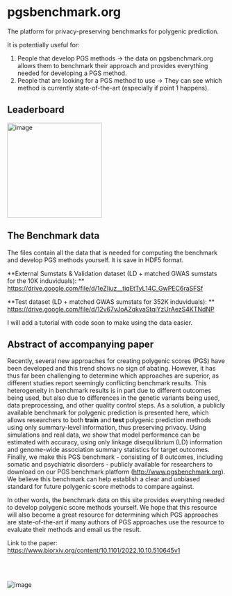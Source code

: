 # pgsbenchmark.org

The platform for privacy-preserving benchmarks for polygenic prediction.

It is potentially useful for:
1.	People that develop PGS methods -> the data on pgsbenchmark.org allows them to benchmark their approach and provides everything needed for developing a PGS method.
2.	People that are looking for a PGS method to use -> They can see which method is currently state-of-the-art (especially if point 1 happens).

<!-- [![Binder](https://mybinder.org/badge_logo.svg)](https://mybinder.org/v2/gh/mennowitteveen/pgsbenchmark/dev) -->
<!-- [![Binder](https://mybinder.org/badge_logo.svg)](https://mybinder.org/v2/gh/mennowitteveen/pgsbenchmark/dev?labpath=minimal.ipynb) -->

## Leaderboard

<img width="218" alt="image" src="https://user-images.githubusercontent.com/6292714/198376342-38f04f6f-c2cd-481a-8072-37b11e9c0625.png">


## The Benchmark data

The files contain all the data that is needed for computing the benchmark and develop PGS methods yourself.
It is save in HDF5 format.

**External Sumstats & Validation dataset (LD + matched GWAS sumstats for the 10K induviduals): **<br>
https://drive.google.com/file/d/1eZIiuz__tiqEtTyL14C_GwPEC6raSFSf

**Test dataset (LD + matched GWAS sumstats for 352K induviduals): **<br>
https://drive.google.com/file/d/12v67vJoAZqkvaStqiYzUrAezS4KTNdNP

I will add a tutorial with code soon to make using the data easier.


## Abstract of accompanying paper

Recently, several new approaches for creating polygenic scores (PGS) have been developed and this trend shows no sign of abating. However, it has thus far been challenging to determine which approaches are superior, as different studies report seemingly conflicting benchmark results. This heterogeneity in benchmark results is in part due to different outcomes being used, but also due to differences in the genetic variants being used, data preprocessing, and other quality control steps. As a solution, a publicly available benchmark for polygenic prediction is presented here, which allows researchers to both **train** and **test** polygenic prediction methods using only summary-level information, thus preserving privacy. Using simulations and real data, we show that model performance can be estimated with accuracy, using only linkage disequilibrium (LD) information and genome-wide association summary statistics for target outcomes. Finally, we make this PGS benchmark - consisting of 8 outcomes, including somatic and psychiatric disorders - publicly available for researchers to download on our PGS benchmark platform (http://www.pgsbenchmark.org). We believe this benchmark can help establish a clear and unbiased standard for future polygenic score methods to compare against.

In other words, the benchmark data on this site provides everything needed to develop polygenic score methods yourself. We hope that this resource will also become a great resource for determining which PGS approaches are state-of-the-art if many authors of PGS approaches use the resource to evaluate their methods and email us the result.

Link to the paper:
https://www.biorxiv.org/content/10.1101/2022.10.10.510645v1

<br><br>

![image](https://user-images.githubusercontent.com/6292714/195577590-a8b9e900-bcd8-41ae-a7d6-edc42322cb35.png)





